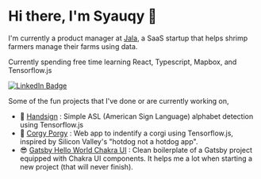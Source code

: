 # Hi there, I'm Syauqy 👋

I'm currently a product manager at [Jala](https://jala.tech), a SaaS startup that helps shrimp farmers manage their farms using data. 

Currently spending free time learning React, Typescript, Mapbox, and Tensorflow.js 

<a href="https://www.linkedin.com/in/syauqyaziz/"><img src="https://img.shields.io/badge/-@syauqy-0077B5?style=flat-square&amp;labelColor=0077B5&amp;logo=LinkedIn&amp;link=https://www.linkedin.com/in/syauqyaziz/" alt="LinkedIn Badge"></a> 

Some of the fun projects that I've done or are currently working on,
- 🤟 [Handsign](https://github.com/syauqy/handsign-tensorflow-gatsby) : Simple ASL (American Sign Language) alphabet detection using Tensorflow.js
- 🐶 [Corgy Porgy](https://github.com/syauqy/corgyporgy) : Web app to indentify a corgi using Tensorflow.js, inspired by Silicon Valley's "hotdog not a hotdog app".
- 😎 [Gatsby Hello World Chakra UI](https://github.com/syauqy/gatsby-hello-world-chakra) : Clean boilerplate of a Gatsby project equipped with Chakra UI components. It helps me a lot when starting a new project (that will never finish).



<!--
**syauqy/syauqy** is a ✨ _special_ ✨ repository because its `README.md` (this file) appears on your GitHub profile.

Here are some ideas to get you started:

- 🔭 I’m currently working on ...
- 🌱 I’m currently learning ...
- 👯 I’m looking to collaborate on ...
- 🤔 I’m looking for help with ...
- 💬 Ask me about ...
- 📫 How to reach me: ...
- 😄 Pronouns: ...
- ⚡ Fun fact: ...
-->
